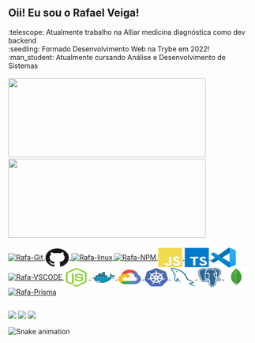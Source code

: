 ## Oii! Eu sou o Rafael Veiga!

<div>
:telescope: Atualmente trabalho na Alliar medicina diagnóstica como dev backend <br>
:seedling: Formado Desenvolvimento Web na Trybe em 2022!
:man_student: Atualmente cursando Análise e Desenvolvimento de Sistemas
 </div>
<br>
 <div>
  <a href="https://github.com/rafaelveigasts">
  <img height="160em" width="400em" src="https://github-readme-stats.vercel.app/api?username=rafaelveigasts&show_icons=true&theme=tokyonight&include_all_commits=true&count_private=true"/>
  <img height="160em" width="400em" src="https://github-readme-stats.vercel.app/api/top-langs/?username=rafaelveigasts&layout=compact&langs_count=7&theme=tokyonight"/>
</div>
 
<div style="display: inline_block"><br>
  <img align="center" alt="Rafa-Git" height="40" width="50" src="https://raw.github.com/devicons/devicon/master/icons/git/git-original.svg">
  <img align="center" alt="Rafa-Github" height="40" width="50" src="https://github.com/devicons/devicon/blob/master/icons/github/github-original.svg">
 <img align="center" alt="Rafa-linux" height="40" width="50" src="https://raw.github.com/devicons/devicon/master/icons/linux/linux-original.svg">
 <img align="center" alt="Rafa-NPM" height="40" width="50" src="https://raw.github.com/devicons/devicon/master/icons/npm/npm-original-wordmark.svg">
  <img align="center" alt="Rafa-Js" height="40" width="50" src="https://raw.githubusercontent.com/devicons/devicon/master/icons/javascript/javascript-plain.svg">
  <img align="center" alt="Rafa-TS" height="40" width="50" src="https://github.com/devicons/devicon/blob/master/icons/typescript/typescript-original.svg">
 <img align="center" alt="Rafa-VSCODE" height="40" width="50" src="https://raw.githubusercontent.com/devicons/devicon/master/icons/vscode/vscode-original.svg">
  <img align="center" alt="Rafa-VSCODE" height="40" width="50" src="https://raw.github.com/devicons/devicon/master/icons/jest/jest-plain.svg">
  <img align="center" alt="Rafa-NODE" height="40" width="50" src="https://github.com/devicons/devicon/blob/master/icons/nodejs/nodejs-original.svg">
  <img align="center" alt="Rafa-DOCKER" height="40" width="50" src="https://github.com/devicons/devicon/blob/master/icons/docker/docker-original.svg">
  <img align="center" alt="Rafa-GC" height="40" width="50" src="https://github.com/devicons/devicon/blob/master/icons/googlecloud/googlecloud-original.svg">
  <img align="center" alt="Rafa-Kubernetes" height="40" width="50" src="https://github.com/devicons/devicon/blob/master/icons/kubernetes/kubernetes-plain.svg">
  <img align="center" alt="Rafa-MySql" height="40" width="50" src="https://github.com/devicons/devicon/blob/master/icons/mysql/mysql-original.svg">
  <img align="center" alt="Rafa-Postgres" height="40" width="50" src="https://github.com/devicons/devicon/blob/master/icons/postgresql/postgresql-plain.svg">
  <img align="center" alt="Rafa-Mongo" height="40" width="50" src="https://github.com/devicons/devicon/blob/master/icons/mongodb/mongodb-original.svg">
  <img align="center" alt="Rafa-Prisma" height="40" width="50" src="https://d2eip9sf3oo6c2.cloudfront.net/tags/images/000/001/287/square_480/prismaHD.png">
  

 
 

</div>
  
  ##
 
<div> 
  <a href="https://www.instagram.com/rafaelveigaa/" target="_blank"><img src="https://img.shields.io/badge/-Instagram-%23E4405F?style=for-the-badge&logo=instagram&logoColor=white" target="_blank"></a>
  <a href = "mailto:rafaelveig@hotmail.com"><img src="https://img.shields.io/badge/-Gmail-%23333?style=for-the-badge&logo=gmail&logoColor=white" target="_blank"></a>
  <a href="https://www.https://www.linkedin.com/in/rafaelveigasts/" target="_blank"><img src="https://img.shields.io/badge/-LinkedIn-%230077B5?style=for-the-badge&logo=linkedin&logoColor=white" target="_blank"></a> 
 
   ![Snake animation](https://github.com/rafaelveigasts/rafaballerini/blob/output/github-contribution-grid-snake.svg)

 
</div>
